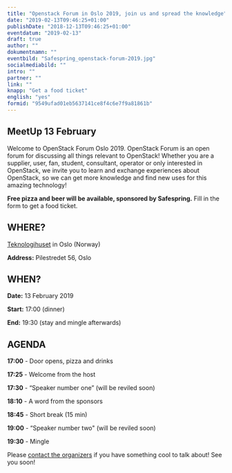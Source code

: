 ```yaml
---
title: "Openstack Forum in Oslo 2019, join us and spread the knowledge"
date: "2019-02-13T09:46:25+01:00"
publishDate: "2018-12-13T09:46:25+01:00"
eventdatum: "2019-02-13"
draft: true
author: ""
dokumentnamn: ""
eventbild: "Safespring_openstack-forum-2019.jpg"
socialmediabild: ""
intro: ""
partner: ""
link: ""
knapp: "Get a food ticket"
english: "yes"
formid: "9549ufad01eb5637141ce8f4c6e7f9a81861b"
---
```


## MeetUp 13 February
Welcome to OpenStack Forum Oslo 2019. OpenStack Forum is an open forum for discussing all things relevant to OpenStack! Whether you are a supplier, user, fan, student, consultant, operator or only interested in OpenStack, we invite you to learn and exchange experiences about OpenStack, so we can get more knowledge and find new uses for this amazing technology!


**Free pizza and beer will be available, sponsored by Safespring.** Fill in the form to get a food ticket.

## WHERE?
[Teknologihuset](http://www.teknologihuset.no) in Oslo (Norway)

**Address:** Pilestredet 56, Oslo

## WHEN?
**Date:** 13 February 2019

**Start:** 17:00 (dinner)

**End:** 19:30 (stay and mingle afterwards)


## AGENDA

**17:00** - Door opens, pizza and drinks

**17:25** - Welcome from the host

**17:30** - “Speaker number one” (will be reviled soon)

**18:10** - A word from the sponsors

**18:45** - Short break (15 min)

**19:00** - “Speaker number two" (will be reviled soon)

**19:30** - Mingle


Please [contact the organizers](mailto:anders.bruvik@safespring.com) if you have something cool to talk about!
See you soon!
